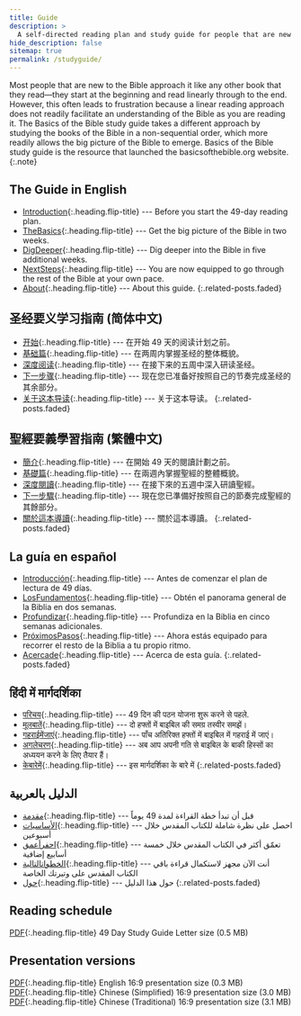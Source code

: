 ```yaml
---
title: Guide
description: >
  A self-directed reading plan and study guide for people that are new to the Bible and want to learn what it means to be a follower of Jesus.
hide_description: false
sitemap: true
permalink: /studyguide/
---
```


Most people that are new to the Bible approach it like any other book that they read—they start at the beginning and read linearly through to the end. However, this often leads to frustration because a linear reading approach does not readily facilitate an understanding of the Bible as you are reading it. The Basics of the Bible study guide takes a different approach by studying the books of the Bible in a non-sequential order, which more readily allows the big picture of the Bible to emerge. Basics of the Bible study guide is the resource that launched the basicsofthebible.org website.
{:.note}

## The Guide in English
* [Introduction]{:.heading.flip-title} --- Before you start the 49-day reading plan.
* [TheBasics]{:.heading.flip-title} --- Get the big picture of the Bible in two weeks.
* [DigDeeper]{:.heading.flip-title} --- Dig deeper into the Bible in five additional weeks.
* [NextSteps]{:.heading.flip-title} --- You are now equipped to go through the rest of the Bible at your own pace.
* [About]{:.heading.flip-title} --- About this guide.
{:.related-posts.faded}

## 圣经要义学习指南 (简体中文)
* [开始]{:.heading.flip-title} --- 在开始 49 天的阅读计划之前。
* [基础篇]{:.heading.flip-title} --- 在两周内掌握圣经的整体概貌。
* [深度阅读]{:.heading.flip-title} --- 在接下来的五周中深入研读圣经。
* [下一步骤]{:.heading.flip-title} --- 现在您已准备好按照自己的节奏完成圣经的其余部分。
* [关于这本导读]{:.heading.flip-title} --- 关于这本导读。
{:.related-posts.faded}

## 聖經要義學習指南 (繁體中文)
* [簡介]{:.heading.flip-title} --- 在開始 49 天的閱讀計劃之前。
* [基礎篇]{:.heading.flip-title} --- 在兩週內掌握聖經的整體概貌。
* [深度閱讀]{:.heading.flip-title} --- 在接下來的五週中深入研讀聖經。
* [下一步驟]{:.heading.flip-title} --- 現在您已準備好按照自己的節奏完成聖經的其餘部分。
* [關於這本導讀]{:.heading.flip-title} --- 關於這本導讀。
{:.related-posts.faded}

## La guía en español
* [Introducción]{:.heading.flip-title} --- Antes de comenzar el plan de lectura de 49 días.
* [LosFundamentos]{:.heading.flip-title} --- Obtén el panorama general de la Biblia en dos semanas.
* [Profundizar]{:.heading.flip-title} --- Profundiza en la Biblia en cinco semanas adicionales.
* [PróximosPasos]{:.heading.flip-title} --- Ahora estás equipado para recorrer el resto de la Biblia a tu propio ritmo.
* [Acercade]{:.heading.flip-title} --- Acerca de esta guía.
{:.related-posts.faded}


## हिंदी में मार्गदर्शिका
* [परिचय]{:.heading.flip-title} --- 49 दिन की पठन योजना शुरू करने से पहले.
* [मूलबातें]{:.heading.flip-title} --- दो हफ्तों में बाइबिल की समग्र तस्वीर समझें।
* [गहराईमेंजाएं]{:.heading.flip-title} --- पाँच अतिरिक्त हफ्तों में बाइबिल में गहराई में जाएं।
* [अगलेचरण]{:.heading.flip-title} --- अब आप अपनी गति से बाइबिल के बाकी हिस्सों का अध्ययन करने के लिए तैयार हैं।
* [केबारेमें]{:.heading.flip-title} --- इस मार्गदर्शिका के बारे में
{:.related-posts.faded}

## الدليل بالعربية
* [مقدمة]{:.heading.flip-title} --- قبل أن تبدأ خطة القراءة لمدة 49 يوماً
* [الأساسيات]{:.heading.flip-title} --- احصل على نظرة شاملة للكتاب المقدس خلال أسبوعين
* [احفرأعمق]{:.heading.flip-title} --- تعمّق أكثر في الكتاب المقدس خلال خمسة أسابيع إضافية
* [الخطواتالتالية]{:.heading.flip-title} --- أنت الآن مجهز لاستكمال قراءة باقي الكتاب المقدس على وتيرتك الخاصة
* [حول]{:.heading.flip-title} --- حول هذا الدليل
{:.related-posts.faded}

## Reading schedule
[PDF](../assets/pdfs/49DayStudyGuide.pdf){:.heading.flip-title} <span class="icon-file-pdf"></span> 49 Day Study Guide Letter size (0.5 MB)

## Presentation versions
[PDF](../assets/pdfs/basicsofthebible.pdf){:.heading.flip-title} <span class="icon-file-pdf"></span> English 16:9 presentation size (0.3 MB)  
[PDF](../assets/pdfs/basicsofthebible_simplified.pdf){:.heading.flip-title} <span class="icon-file-pdf"></span> Chinese (Simplified) 16:9 presentation size (3.0 MB)  
[PDF](../assets/pdfs/basicsofthebible_traditional.pdf){:.heading.flip-title} <span class="icon-file-pdf"></span> Chinese (Traditional) 16:9 presentation size (3.1 MB)

[Introduction]: Introduction.md
[TheBasics]: TheBasics.md
[DigDeeper]: DigDeeper.md
[NextSteps]: NextSteps.md
[About]: About.md

[开始]: 开始.md
[基础篇]: 基础篇.md
[深度阅读]: 深度阅读.md
[下一步骤]: 下一步骤.md
[关于这本导读]: 关于这本导读.md

[簡介]: 簡介.md
[基礎篇]: 基礎篇.md
[深度閱讀]: 深度閱讀.md
[下一步驟]: 下一步驟.md
[關於這本導讀]: 關於這本導讀.md

[Introducción]: Introducción.md
[LosFundamentos]: LosFundamentos.md
[Profundizar]: Profundizar.md
[PróximosPasos]: PróximosPasos.md
[Acercade]: Acercade.md

[परिचय]: परिचय.md
[मूलबातें]: मूलबातें.md
[गहराईमेंजाएं]: गहराईमेंजाएं.md
[अगलेचरण]: अगलेचरण.md
[केबारेमें]: केबारेमें.md 

[مقدمة]: مقدمة.md
[الأساسيات]: الأساسيات.md
[احفرأعمق]: احفرأعمق.md
[الخطواتالتالية]: الخطواتالتالية.md
[حول]: حول.md
